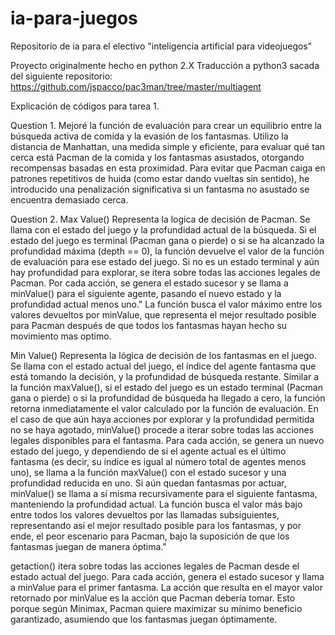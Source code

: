 # ia-para-juegos
Repositorio de ia para el electivo "inteligencia artificial para videojuegos"

Proyecto originalmente hecho en python 2.X 
Traducción a python3 sacada del siguiente repositorio: https://github.com/jspacco/pac3man/tree/master/multiagent

Explicación de códigos para tarea 1. 

Question 1.
Mejoré la función de evaluación para crear un equilibrio entre la búsqueda activa de comida y la evasión  de los fantasmas. Utilizo la distancia de Manhattan, una medida simple y eficiente, para evaluar qué tan cerca está Pacman de la comida y los fantasmas asustados, otorgando recompensas basadas en esta proximidad. Para evitar que Pacman caiga en patrones repetitivos de huida (como estar dando vueltas sin sentido), he introducido una penalización significativa si un fantasma no asustado se encuentra demasiado cerca.  

Question 2.
Max Value() 
Representa la logica de decisión de Pacman. Se llama con el estado del juego y la profundidad actual de la búsqueda. 
Si el estado del juego es terminal (Pacman gana o pierde) o si se ha alcanzado la profundidad máxima (depth == 0), la función devuelve el valor de la función de evaluación para ese estado del juego.
Si no es un estado terminal y aún hay profundidad para explorar, se itera sobre todas las acciones legales de Pacman. Por cada acción, se genera el estado sucesor y se llama a  minValue() para el siguiente agente, pasando el nuevo estado y la profundidad actual menos uno." 
La función busca el valor máximo entre los valores devueltos por minValue, que representa el mejor resultado posible para Pacman después de que todos los fantasmas hayan hecho su movimiento mas optimo.

Min Value()
Representa la lógica de decisión de los fantasmas en el juego. Se llama con el estado actual del juego, el índice del agente fantasma que está tomando la decisión, y la profundidad de búsqueda restante. Similar a la función maxValue(), si el estado del juego es un estado terminal (Pacman gana o pierde) o si la profundidad de búsqueda ha llegado a cero, la función retorna inmediatamente el valor calculado por la función de evaluación. En el caso de que aún haya acciones por explorar y la profundidad permitida no se haya agotado, minValue() procede a iterar sobre todas las acciones legales disponibles para el fantasma. Para cada acción, se genera un nuevo estado del juego, y dependiendo de si el agente actual es el último fantasma (es decir, su índice es igual al número total de agentes menos uno), se llama a la función maxValue() con el estado sucesor y una profundidad reducida en uno. Si aún quedan fantasmas por actuar, minValue() se llama a sí misma recursivamente para el siguiente fantasma, manteniendo la profundidad actual. La función busca el valor más bajo entre todos los valores devueltos por las llamadas subsiguientes, representando así el mejor resultado posible para los fantasmas, y por ende, el peor escenario para Pacman, bajo la suposición de que los fantasmas juegan de manera óptima."

getaction() itera sobre todas las acciones legales de Pacman desde el estado actual del juego. Para cada acción, genera el estado sucesor y llama a minValue para el primer fantasma. La acción que resulta en el mayor valor retornado por minValue es la acción que Pacman debería tomar. Esto porque según Minimax, Pacman quiere maximizar su mínimo beneficio garantizado, asumiendo que los fantasmas juegan óptimamente.
